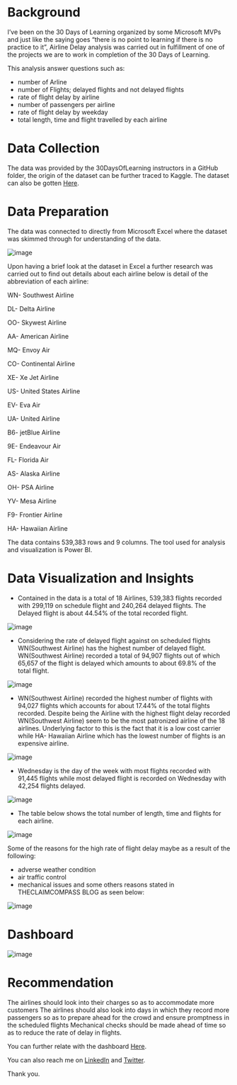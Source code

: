 # Background 
I’ve been on the 30 Days of Learning organized by some Microsoft MVPs and just like the saying goes “there is no point to learning if there is no practice to it”, Airline Delay analysis was carried out in fulfillment of one of the projects we are to work in completion of the 30 Days of Learning.

This analysis answer questions such as:

* number of Arline
* number of Flights; delayed flights and not delayed flights
* rate of flight delay by airline
* number of passengers per airline
* rate of flight delay by weekday
* total length, time and flight travelled by each airline

# Data Collection

The data was provided by the 30DaysOfLearning instructors in a GitHub folder, the origin of the dataset can be further traced to Kaggle. The dataset can also be gotten [Here](https://www.kaggle.com/datasets/jimschacko/airlines-dataset-to-predict-a-delay).

# Data Preparation

The data was connected to directly from Microsoft Excel where the dataset was skimmed through for understanding of the data.

![image](https://user-images.githubusercontent.com/101842162/180246488-1816b7be-1a45-4f3c-8b12-80e4399a0c3e.png)

Upon having a brief look at the dataset in Excel a further research was carried out to find out details about each airline below is detail of the abbreviation of each airline:

WN- Southwest Airline

DL- Delta Airline

OO- Skywest Airline

AA- American Airline

MQ- Envoy Air

CO- Continental Airline

XE- Xe Jet Airline

US- United States Airline

EV- Eva Air

UA- United Airline

B6- jetBlue Airline

9E- Endeavour Air

FL- Florida Air

AS- Alaska Airline

OH- PSA Airline

YV- Mesa Airline

F9- Frontier Airline

HA- Hawaiian Airline

The data contains 539,383 rows and 9 columns. The tool used for analysis and visualization is Power BI.

# Data Visualization and Insights

* Contained in the data is a total of 18 Airlines, 539,383 flights recorded with 299,119 on schedule flight and 240,264 delayed flights. The Delayed flight is about 44.54% of the total recorded flight.

![image](https://user-images.githubusercontent.com/101842162/180246911-59d1adb7-1cb0-4892-8c1f-1b83ba422ca5.png)

* Considering the rate of delayed flight against on scheduled flights WN(Southwest Airline) has the highest number of delayed flight. WN(Southwest Airline) recorded a total of 94,907 flights out of which 65,657 of the flight is delayed which amounts to about 69.8% of the total flight.

![image](https://user-images.githubusercontent.com/101842162/180247076-2f1a65be-8cae-4aae-936f-a2563fae728e.png)

* WN(Southwest Airline) recorded the highest number of flights with 94,027 flights which accounts for about 17.44% of the total flights recorded. Despite being the Airline with the highest flight delay recorded WN(Southwest Airline) seem to be the most patronized airline of the 18 airlines. Underlying factor to this is the fact that it is a low cost carrier while HA- Hawaiian Airline which has the lowest number of flights is an expensive airline.

![image](https://user-images.githubusercontent.com/101842162/180247200-7858b5a9-7f1c-40d4-a33f-e1fa30d92de9.png)

* Wednesday is the day of the week with most flights recorded with 91,445 flights while most delayed flight is recorded on Wednesday with 42,254 flights delayed.

![image](https://user-images.githubusercontent.com/101842162/180247321-967f19a7-9678-45fe-9863-c240c39fe893.png)

* The table below shows the total number of length, time and flights for each airline.

![image](https://user-images.githubusercontent.com/101842162/180247447-6a654bab-9cc2-49bd-a8ca-ce2ff17bcddc.png)

Some of the reasons for the high rate of flight delay maybe as a result of the following:

* adverse weather condition
* air traffic control
* mechanical issues and some others reasons stated in THECLAIMCOMPASS BLOG as seen below:

![image](https://user-images.githubusercontent.com/101842162/180247625-741bfd72-9550-4a2f-a7df-913542726741.png)

# Dashboard

![image](https://user-images.githubusercontent.com/101842162/180247744-518f5f0c-2731-4962-9ed0-e7bc1dfef712.png)

# Recommendation

The airlines should look into their charges so as to accommodate more customers
The airlines should also look into days in which they record more passengers so as to prepare ahead for the crowd and ensure promptness in the scheduled flights
Mechanical checks should be made ahead of time so as to reduce the rate of delay in flights.

You can further relate with the dashboard [Here](https://app.powerbi.com/Redirect?action=openreport&context=Annotate&ctid=66b3f0c2-8bc6-451e-9603-986f618ae682&pbi_source=mobile_android&groupObjectId=&appId=&reportObjectId=50f28766-4f53-450c-81cd-f1d85ba87334&reportPage=ReportSection5e8e650a09cad9791c07&bookmarkGuid=cf796314-8342-42b8-a726-e32a123ea229).

You can also reach me on [LinkedIn](http://www.linkedin.com/in/oluwatobiloba-fatodu) and [Twitter](https://twitter.com/TobilobaKalos).

Thank you.




